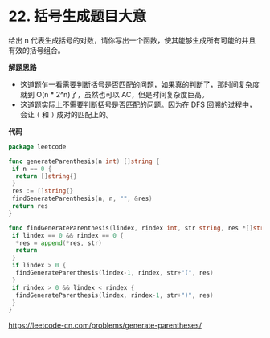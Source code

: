 # 22. 括号生成**题目大意** 

给出 n 代表生成括号的对数，请你写出一个函数，使其能够生成所有可能的并且有效的括号组合。

**解题思路** 

- 这道题乍一看需要判断括号是否匹配的问题，如果真的判断了，那时间复杂度就到 O(n * 2^n)了，虽然也可以 AC，但是时间复杂度巨高。
- 这道题实际上不需要判断括号是否匹配的问题。因为在 DFS 回溯的过程中，会让 `(` 和 `)` 成对的匹配上的。

**代码** 

```go
package leetcode

func generateParenthesis(n int) []string {
 if n == 0 {
  return []string{}
 }
 res := []string{}
 findGenerateParenthesis(n, n, "", &res)
 return res
}

func findGenerateParenthesis(lindex, rindex int, str string, res *[]string) {
 if lindex == 0 && rindex == 0 {
  *res = append(*res, str)
  return
 }
 if lindex > 0 {
  findGenerateParenthesis(lindex-1, rindex, str+"(", res)
 }
 if rindex > 0 && lindex < rindex {
  findGenerateParenthesis(lindex, rindex-1, str+")", res)
 }
}
```

https://leetcode-cn.com/problems/generate-parentheses/